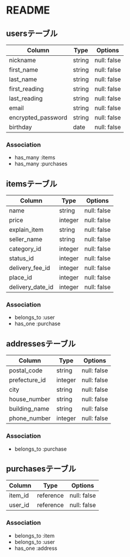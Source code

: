 # README
## usersテーブル

| Column               | Type         | Options     | 
| -------------------- | ------------ | ----------- |
| nickname             | string       | null: false | 
| first_name           | string       | null: false | 
| last_name            | string       | null: false |
| first_reading        | string       | null: false |
| last_reading         | string       | null: false |
| email                | string       | null: false | 
| encrypted_password   | string       | null: false | 
| birthday             | date         | null: false | 

### Association

- has_many :items
- has_many :purchases



## itemsテーブル

| Column                   | Type    | Options     | 
| ------------------------ | ------- | ----------- | 
| name                     | string  | null: false | 
| price                    | integer | null: false |
| explain_item             | string  | null: false |
| seller_name              | string  | null: false | 
| category_id              | integer | null: false | 
| status_id                | integer | null: false | 
| delivery_fee_id          | integer | null: false | 
| place_id                 | integer | null: false | 
| delivery_date_id         | integer | null: false | 

### Association

- belongs_to :user
- has_one :purchase


## addressesテーブル

| Column         | Type     | Options     | 
| -------------- | -------- | ----------- | 
| postal_code    | string   | null: false | 
| prefecture_id  | integer  | null: false | 
| city           | string   | null: false |
| house_number   | string   | null: false |
| building_name  | string   | null: false | 
| phone_number   | integer  | null: false | 

### Association

- belongs_to :purchase


## purchasesテーブル

| Column        | Type      | Options     | 
| ------------- | --------- | ----------- | 
| item_id       | reference | null: false | 
| user_id       | reference | null: false | 

### Association

- belongs_to :item
- belongs_to :user
- has_one :address

